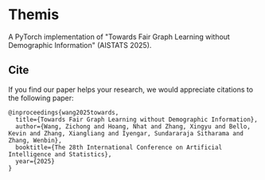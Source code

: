 # Themis

A PyTorch implementation of "Towards Fair Graph Learning without Demographic Information" (AISTATS 2025). 

## Cite

If you find our paper helps your research, we would appreciate citations to the following paper:
```
@inproceedings{wang2025towards,
  title={Towards Fair Graph Learning without Demographic Information},
  author={Wang, Zichong and Hoang, Nhat and Zhang, Xingyu and Bello, Kevin and Zhang, Xiangliang and Iyengar, Sundararaja Sitharama and Zhang, Wenbin},
  booktitle={The 28th International Conference on Artificial Intelligence and Statistics},
  year={2025}
}
```
